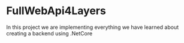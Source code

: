 # FullWebApi4Layers
In this project we are implementing everything we have learned about creating a backend using .NetCore
